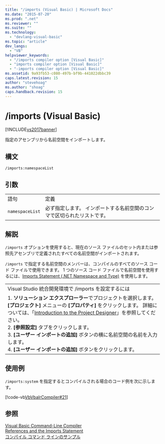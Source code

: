 ```yaml
---
title: "/imports (Visual Basic) | Microsoft Docs"
ms.date: "2015-07-20"
ms.prod: ".net"
ms.reviewer: ""
ms.suite: ""
ms.technology: 
  - "devlang-visual-basic"
ms.topic: "article"
dev_langs: 
  - "VB"
helpviewer_keywords: 
  - "/imports compiler option [Visual Basic]"
  - "imports compiler option [Visual Basic]"
  - "-imports compiler option [Visual Basic]"
ms.assetid: 9a93fb53-c080-497b-bf9b-441022dbbc39
caps.latest.revision: 15
author: "stevehoag"
ms.author: "shoag"
caps.handback.revision: 15
---
```

# /imports (Visual Basic)
[!INCLUDE[vs2017banner](../../../visual-basic/developing-apps/includes/vs2017banner.md)]

指定のアセンブリから名前空間をインポートします。  
  
## 構文  
  
```  
/imports:namespaceList  
```  
  
## 引数  
  
|||  
|-|-|  
|語句|定義|  
|`namespaceList`|必ず指定します。  インポートする名前空間のコンマで区切られたリストです。|  
  
## 解説  
 `/imports` オプションを使用すると、現在のソース ファイルのセット内または参照先アセンブリで定義されたすべての名前空間がインポートされます。  
  
 `/imports` で指定する名前空間のメンバーは、コンパイルのすべてのソース コード ファイルで使用できます。  1 つのソース コード ファイルで名前空間を使用するには、[Imports Statement \(.NET Namespace and Type\)](../../../visual-basic/language-reference/statements/imports-statement-net-namespace-and-type.md) を使用します。  
  
||  
|-|  
|Visual Studio 統合開発環境で \/imports を設定するには|  
|1.  **ソリューション エクスプローラー**でプロジェクトを選択します。  **\[プロジェクト\]** メニューの **\[プロパティ\]** をクリックします。  詳細については、「[Introduction to the Project Designer](http://msdn.microsoft.com/ja-jp/898dd854-c98d-430c-ba1b-a913ce3c73d7)」を参照してください。<br />2.  **\[参照設定\]** タブをクリックします。<br />3.  **\[ユーザー インポートの追加\]** ボタンの横に名前空間の名前を入力します。<br />4.  **\[ユーザー インポートの追加\]** ボタンをクリックします。|  
  
## 使用例  
 `/imports:system` を指定するとコンパイルされる場合のコード例を次に示します。  
  
 [!code-vb[VbVbalrCompiler#21](../../../visual-basic/reference/command-line-compiler/codesnippet/visualbasic/imports_1.vb)]  
  
## 参照  
 [Visual Basic Command\-Line Compiler](../../../visual-basic/reference/command-line-compiler/index.md)   
 [References and the Imports Statement](../../../visual-basic/programming-guide/program-structure/references-and-the-imports-statement.md)   
 [コンパイル コマンド ラインのサンプル](../../../visual-basic/reference/command-line-compiler/sample-compilation-command-lines.md)